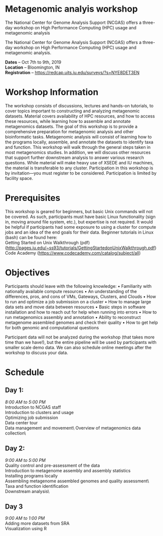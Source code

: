 # Metagenomic analyis workshop
The National Center for Genome Analysis Support (NCGAS) offers a three-day workshop on High Performance Computing (HPC) usage and metagenomic analysis

The National Center for Genome Analysis Support (NCGAS) offers a three-day workshop on High Performance Computing (HPC) usage and metagenomic analysis. 

**Dates** – Oct 7th to 9th, 2019 \
**Location** – Bloomington, IN \
**Registration** – https://redcap.uits.iu.edu/surveys/?s=NYE8DET3EN 

# Workshop Information 
The workshop consists of discussions, lectures and hands-on tutorials, to cover topics important to constructing and analyzing metagenomic datasets. Material covers availability of HPC resources, and how to access these resources, while learning how to assemble and annotate metagenomics datasets. The goal of this workshop is to provide a comprehensive preparation for metagenomic analysis and other bioinformatic tasks. 
Metagenomic analysis will consist of learning how to the programs locally, assemble, and annotate the datasets to identify taxa and function. This workshop will walk through the general steps taken in most metagenomics studies. In addition, we will discuss other resources that support further downstream analysis to answer various research questions. While material will make heavy use of XSEDE and IU machines, the material is transferable to any cluster.
Participation in this workshop is by invitation—you must register to be considered. Participation is limited by facility space.

# Prerequisites
This workshop is geared for beginners, but basic Unix commands will not be covered. As such, participants must have basic Linux functionality (sign in, moving around file system, etc.), but expertise is not required. It would be helpful if participants had some exposure to using a cluster for compute jobs and an idea of the end goals for their data.
Beginner tutorials in Linux (bash) can be found here: \
Getting Started on Unix Walkthrough (pdf) (http://pages.iu.edu/~ss93/tutorials/GettingStartedonUnixWalkthrough.pdf)\
Code Academy (https://www.codecademy.com/catalog/subject/all) 

# Objectives
Participants should leave with the following knowledge:
•	Familiarity with nationally available compute resources
•	An understanding of the differences, pros, and cons of VMs, Gateways, Clusters, and Clouds
•	How to run and optimize a job submission on a cluster
•	How to manage large data sets and move data between resources
•	Basic steps in software installation and how to reach out for help when running into errors
•	How to run metagenomics assembly and annotation 
•	Ability to reconstruct metagenome assembled genomes and check their quality
•	How to get help for both genomic and computational questions

Participant data will not be analyzed during the workshop (that takes more time than we have!), but the entire pipeline will be used by participants with smaller scale demo data. We can also schedule online meetings after the workshop to discuss your data. 

# Schedule
## Day 1: 
*8:00 AM to 5:00 PM* \
Introduction to NCGAS staff \
Introduction to clusters and usage\
Optimizing job submission \
Data center tour\
Data management and movement\ 
Overview of metagenomics data collection\

## Day 2: 
*9:00 AM to 5:00 PM* \
Quality control and pre-assessment of the data\
Introduction to metagenome assembly and assembly statistics\
Installing programs locally \
Assembling metagenome assembled genomes and quality assessment\ 
Taxa and function identification\
Downstream analysis\

## Day 3 
*9:00 AM to 1:00 PM*\
Adding more datasets from SRA\
Visualization using R 
 


